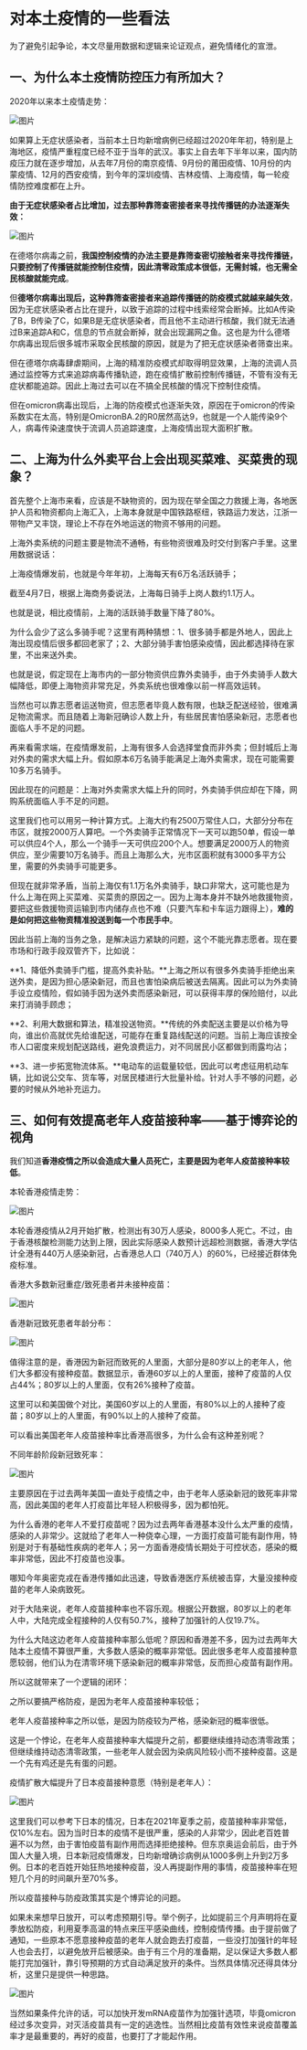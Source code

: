 # 对本土疫情的一些看法

为了避免引起争论，本文尽量用数据和逻辑来论证观点，避免情绪化的宣泄。

## 一、为什么本土疫情防控压力有所加大？

2020年以来本土疫情走势：

![图片](https://mmbiz.qpic.cn/mmbiz_png/ondWqoqibYXWVSvG1ibY9iaWRnxOIpuWdNPiaWwCjreMXvRiaN5K7ae8u86oAeg7JKQXiaOa6FvPvjHgLMqgGtxEnDKQ/640?wx_fmt=png&wxfrom=5&wx_lazy=1&wx_co=1)

如果算上无症状感染者，当前本土日均新增病例已经超过2020年年初，特别是上海地区，疫情严重程度已经不亚于当年的武汉。事实上自去年下半年以来，国内防疫压力就在逐步增加，从去年7月份的南京疫情、9月份的莆田疫情、10月份的内蒙疫情、12月的西安疫情，到今年的深圳疫情、吉林疫情、上海疫情，每一轮疫情防控难度都在上升。

**由于无症状感染者占比增加，过去那种靠筛查密接者来寻找传播链的办法逐渐失效：**

![图片](https://mmbiz.qpic.cn/mmbiz_png/ondWqoqibYXWVSvG1ibY9iaWRnxOIpuWdNPrUjarKDxbNqnTQWAGgGUFhqJDwWpo0HWjQqcZXsTGCWFhw8ADUwCxg/640?wx_fmt=png&wxfrom=5&wx_lazy=1&wx_co=1)

在德塔尔病毒之前，**我国控制疫情的办法主要是靠筛查密切接触者来寻找传播链，只要控制了传播链就能控制住疫情，因此清零政策成本很低，无需封城，也无需全民核酸就能完成**。

但**德塔尔病毒出现后，这种靠筛查密接者来追踪传播链的防疫模式就越来越失效**，因为无症状感染者占比在提升，以致于追踪的过程中线索经常会断掉。比如A传染了B，B传染了C，如果B是无症状感染者，而且他不主动进行核酸，我们就无法通过B来追踪A和C，信息的节点就会断掉，就会出现漏网之鱼。这也是为什么德塔尔病毒出现后很多城市采取全民核酸的原因，就是为了把无症状感染者筛查出来。

但在德塔尔病毒肆虐期间，上海的精准防疫模式却取得明显效果，上海的流调人员通过监控等方式来追踪病毒传播轨迹，跑在疫情扩散前控制传播链，不管有没有无症状都能追踪。因此上海过去可以在不搞全民核酸的情况下控制住疫情。

但在omicron病毒出现后，上海的防疫模式也逐渐失效，原因在于omicron的传染系数实在太高，特别是OmicronBA.2的R0居然高达9，也就是一个人能传染9个人，病毒传染速度快于流调人员追踪速度，上海疫情出现大面积扩散。

## 二、上海为什么外卖平台上会出现买菜难、买菜贵的现象？

首先整个上海市来看，应该是不缺物资的，因为现在举全国之力救援上海，各地医护人员和物资都向上海汇入，上海本身就是中国铁路枢纽，铁路运力发达，江浙一带物产又丰饶，理论上不存在外地运送的物资不够用的问题。

上海外卖系统的问题主要是物流不通畅，有些物资很难及时交付到客户手里。这里用数据说话：

上海疫情爆发前，也就是今年年初，上海每天有6万名活跃骑手；

截至4月7日，根据上海商务委说法，上海每日骑手上岗人数约1.1万人。

也就是说，相比疫情前，上海的活跃骑手数量下降了80%。

为什么会少了这么多骑手呢？这里有两种猜想：1、很多骑手都是外地人，因此上海出现疫情后很多都回老家了；2、大部分骑手害怕感染疫情，因此都选择待在家里，不出来送外卖。

也就是说，假定现在上海市内的一部分物资供应靠外卖骑手，由于外卖骑手人数大幅降低，即便上海物资非常充足，外卖系统也很难像以前一样高效运转。

当然也可以靠志愿者运送物资，但志愿者毕竟人数有限，也缺乏配送经验，很难满足物流需求。而且随着上海新冠确诊人数上升，有些居民害怕感染新冠，志愿者也面临人手不足的问题。

再来看需求端，在疫情爆发前，上海有很多人会选择堂食而非外卖；但封城后上海对外卖的需求大幅上升。假如原本6万名骑手能满足上海外卖需求，现在可能需要10多万名骑手。

因此现在的问题是：上海对外卖需求大幅上升的同时，外卖骑手供应却在下降，网购系统面临人手不足的问题。

这里我们也可以用另一种计算方式。上海大约有2500万常住人口，大部分分布在市区，就按2000万人算吧。一个外卖骑手正常情况下一天可以跑50单，假设一单可以供应4个人，那么一个骑手一天可供应200个人。想要满足2000万人的物资供应，至少需要10万名骑手。而且上海那么大，光市区面积就有3000多平方公里，需要的外卖骑手可能更多。

但现在就非常矛盾，当前上海仅有1.1万名外卖骑手，缺口非常大，这可能也是为什么上海在网上买菜难、买菜贵的原因之一。因为上海本身并不缺外地救援物资，要把这些救援物资运输到市内储存点也不难（只要汽车和卡车运力跟得上），**难的是如何把这些物资精准投送到每一个市民手中**。

因此当前上海的当务之急，是解决运力紧缺的问题，这个不能光靠志愿者。现在要市场和行政手段双管齐下，比如说：

**1、降低外卖骑手门槛，提高外卖补贴。**上海之所以有很多外卖骑手拒绝出来送外卖，是因为担心感染新冠，而且也害怕染病后被送去隔离。因此可以为外卖骑手设立疫情险，假如骑手因为送外卖而感染新冠，可以获得丰厚的保险赔付，以此来打消骑手顾虑；

**2、利用大数据和算法，精准投送物资。**传统的外卖配送主要是以价格为导向，谁出价高就优先给谁配送，可能存在重复路线配送的问题。当前上海应该按全市人口密度来规划配送路线，避免浪费运力，对不同居民小区都做到雨露均沾；

**3、进一步拓宽物流体系。**电动车的运载量较低，因此可以考虑征用机动车辆，比如说公交车、货车等，对居民楼进行大批量补给。针对人手不够的问题，必要的时候从外地补充运力。

## 三、如何有效提高老年人疫苗接种率——基于博弈论的视角

我们知道**香港疫情之所以会造成大量人员死亡，主要是因为老年人疫苗接种率较低**。

本轮香港疫情走势：

![图片](https://mmbiz.qpic.cn/mmbiz_png/ondWqoqibYXWVSvG1ibY9iaWRnxOIpuWdNPfK2MrGktyUibcYXz51eXURFnyIvaP9mBAhcwp1Xteic4Mn9kviakyKGLw/640?wx_fmt=png&wxfrom=5&wx_lazy=1&wx_co=1)

本轮香港疫情从2月开始扩散，检测出有30万人感染，8000多人死亡。不过，由于香港核酸检测能力达到上限，因此实际感染人数预计远超检测数据，香港大学估计全港有440万人感染新冠，占香港总人口（740万人）的60%，已经接近群体免疫标准。

香港大多数新冠重症/致死患者并未接种疫苗：

![图片](https://mmbiz.qpic.cn/mmbiz_png/ondWqoqibYXWVSvG1ibY9iaWRnxOIpuWdNP61vto42l9arPyFyLHoDbtQQKiaIv06pKrQHvrCIdepCgSEYGC5UWWlw/640?wx_fmt=png&wxfrom=5&wx_lazy=1&wx_co=1)

香港新冠致死患者年龄分布：

![图片](https://mmbiz.qpic.cn/mmbiz_png/ondWqoqibYXWVSvG1ibY9iaWRnxOIpuWdNP1e0kToR5Zwap3hFziaW3V2criaes029RFJQVcza7lH3tQqN36axafaHA/640?wx_fmt=png&wxfrom=5&wx_lazy=1&wx_co=1)

值得注意的是，香港因为新冠而致死的人里面，大部分是80岁以上的老年人，他们大多都没有接种疫苗。数据显示，香港60岁以上的人里面，接种了疫苗的人仅占44%；80岁以上的人里面，仅有26%接种了疫苗。

这里可以和美国做个对比，美国60岁以上的人里面，有80%以上的人接种了疫苗；80岁以上的人里面，有90%以上的人接种了疫苗。

可以看出美国老年人疫苗接种率比香港高很多，为什么会有这种差别呢？

不同年龄阶段新冠致死率：

![图片](https://mmbiz.qpic.cn/mmbiz_png/ondWqoqibYXWVSvG1ibY9iaWRnxOIpuWdNPcA6bic1ZDmontziadSoDRF0CKxQwibhC0VlG0BKI774ngcc0bt2Qe6Ccw/640?wx_fmt=png&wxfrom=5&wx_lazy=1&wx_co=1)

主要原因在于过去两年美国一直处于疫情之中，由于老年人感染新冠的致死率非常高，因此美国的老年人打疫苗比年轻人积极得多，因为都怕死。

为什么香港的老年人不爱打疫苗呢？因为过去两年香港基本没什么太严重的疫情，感染的人非常少。这就给了老年人一种侥幸心理，一方面打疫苗可能有副作用，特别是对于有基础性疾病的老年人；另一方面香港疫情长期处于可控状态，感染的概率非常低，因此不打疫苗也没事。

哪知今年奥密克戎在香港传播如此迅速，导致香港医疗系统被击穿，大量没接种疫苗的老年人染病致死。

对于大陆来说，老年人疫苗接种率也不容乐观。根据公开数据，80岁以上的老年人中，大陆完成全程接种的人仅有50.7%，接种了加强针的人仅19.7%。

为什么大陆这边老年人疫苗接种率那么低呢？原因和香港差不多，因为过去两年大陆本土疫情不算很严重，大多数人感染的概率非常低。因此很多老年人疫苗接种意愿较弱，他们认为在清零环境下感染新冠的概率非常低，反而担心疫苗有副作用。

所以这就带来了一个逻辑的闭环：

之所以要搞严格防疫，是因为老年人疫苗接种率较低；

老年人疫苗接种率之所以低，是因为防疫较为严格，感染新冠的概率很低。

这是一个悖论，在老年人疫苗接种率大幅提升之前，都要继续维持动态清零政策；但继续维持动态清零政策，一些老年人就会因为染病风险较小而不接种疫苗。这是一个先有鸡还是先有蛋的问题。

疫情扩散大幅提升了日本疫苗接种意愿（特别是老年人）：

![图片](https://mmbiz.qpic.cn/mmbiz_png/ondWqoqibYXWVSvG1ibY9iaWRnxOIpuWdNP08Yxd5OrAeQtySoEe3RVB6sTYUKriaRNOYmSiaiaxJfYKGfqeR2SSpPMg/640?wx_fmt=png&wxfrom=5&wx_lazy=1&wx_co=1)

这里我们可以参考下日本的情况，日本在2021年夏季之前，疫苗接种率非常低，仅10%左右。因为当时日本的疫情不是很严重，感染的人非常少，因此老百姓普遍不以为然，由于害怕疫苗有副作用而选择拒绝接种。但东京奥运会前后，由于外国人大量入境，日本新冠疫情爆发，日均新增确诊病例从1000多例上升到2万多例。日本的老百姓开始狂热地接种疫苗，没人再提副作用的事情，疫苗接种率在短短几个月的时间飙升至70%多。

所以疫苗接种与防疫政策其实是个博弈论的问题。

如果未来想早日放开，可以考虑预期引导。举个例子，比如提前三个月声明将在夏季放松防疫，利用夏季高温的特点来压平感染曲线，控制疫情传播。由于提前做了通知，一些原本不愿意接种疫苗的老年人就会跑去打疫苗，一些没打加强针的年轻人也会去打，以避免放开后被感染。由于有三个月的准备期，足以保证大多数人都能打完加强针，靠引导预期的方式自动满足放开的条件。当然具体情况还得具体分析，这里只是提供一种思路。

![图片](https://mmbiz.qpic.cn/mmbiz_jpg/ondWqoqibYXWVSvG1ibY9iaWRnxOIpuWdNPeOQePWCicFdypzhwksbb0JgRehiat46UwD1WicSw1yyAmHSz1dNG10rtQ/640?wx_fmt=jpeg&wxfrom=5&wx_lazy=1&wx_co=1)

当然如果条件允许的话，可以加快开发mRNA疫苗作为加强针选项，毕竟omicron经过多次变异，对灭活疫苗具有一定的逃逸性。当然相比疫苗有效性来说疫苗覆盖率才是最重要的，再好的疫苗，也要打了才能起作用。